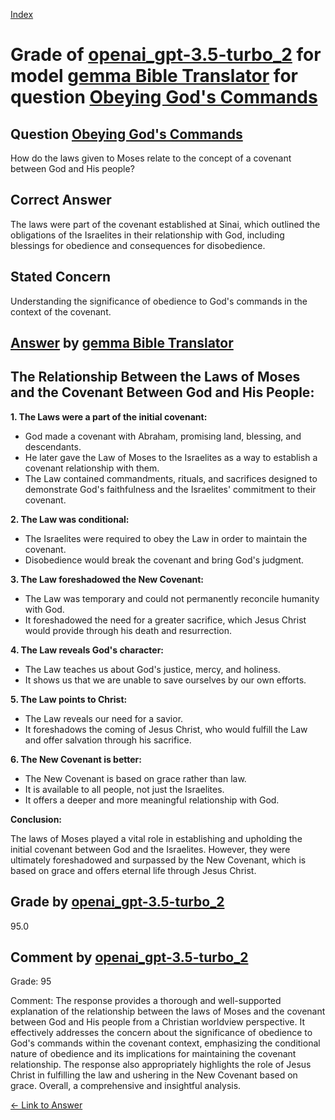 
[Index](../../../../index.md)
# Grade of [openai_gpt-3.5-turbo_2](../../../grading_models/openai_gpt-3.5-turbo_2.md) for model [gemma Bible Translator](../../../answering_models/gemma_Bible_Translator.md) for question [Obeying God's Commands](../../../questions/Obeying_God_s_Commands.md)

## Question [Obeying God's Commands](../../../questions/Obeying_God_s_Commands.md)
How do the laws given to Moses relate to the concept of a covenant between God and His people?

## Correct Answer
The laws were part of the covenant established at Sinai, which outlined the obligations of the Israelites in their relationship with God, including blessings for obedience and consequences for disobedience.

## Stated Concern
Understanding the significance of obedience to God's commands in the context of the covenant.

## [Answer](../Obeying_God_s_Commands.md) by [gemma Bible Translator](../../../answering_models/gemma_Bible_Translator.md)
## The Relationship Between the Laws of Moses and the Covenant Between God and His People:

**1. The Laws were a part of the initial covenant:**

- God made a covenant with Abraham, promising land, blessing, and descendants. 
- He later gave the Law of Moses to the Israelites as a way to establish a covenant relationship with them. 
- The Law contained commandments, rituals, and sacrifices designed to demonstrate God's faithfulness and the Israelites' commitment to their covenant.

**2. The Law was conditional:**

- The Israelites were required to obey the Law in order to maintain the covenant. 
- Disobedience would break the covenant and bring God's judgment.

**3. The Law foreshadowed the New Covenant:**

- The Law was temporary and could not permanently reconcile humanity with God. 
- It foreshadowed the need for a greater sacrifice, which Jesus Christ would provide through his death and resurrection.

**4. The Law reveals God's character:**

- The Law teaches us about God's justice, mercy, and holiness. 
- It shows us that we are unable to save ourselves by our own efforts.

**5. The Law points to Christ:**

- The Law reveals our need for a savior. 
- It foreshadows the coming of Jesus Christ, who would fulfill the Law and offer salvation through his sacrifice.

**6. The New Covenant is better:**

- The New Covenant is based on grace rather than law. 
- It is available to all people, not just the Israelites.
- It offers a deeper and more meaningful relationship with God.

**Conclusion:**

The laws of Moses played a vital role in establishing and upholding the initial covenant between God and the Israelites. However, they were ultimately foreshadowed and surpassed by the New Covenant, which is based on grace and offers eternal life through Jesus Christ.

## Grade by [openai_gpt-3.5-turbo_2](../../../grading_models/openai_gpt-3.5-turbo_2.md)
95.0

## Comment by [openai_gpt-3.5-turbo_2](../../../grading_models/openai_gpt-3.5-turbo_2.md)
Grade: 95

Comment: The response provides a thorough and well-supported explanation of the relationship between the laws of Moses and the covenant between God and His people from a Christian worldview perspective. It effectively addresses the concern about the significance of obedience to God's commands within the covenant context, emphasizing the conditional nature of obedience and its implications for maintaining the covenant relationship. The response also appropriately highlights the role of Jesus Christ in fulfilling the law and ushering in the New Covenant based on grace. Overall, a comprehensive and insightful analysis.

[&lt;- Link to Answer](../Obeying_God_s_Commands.md)
